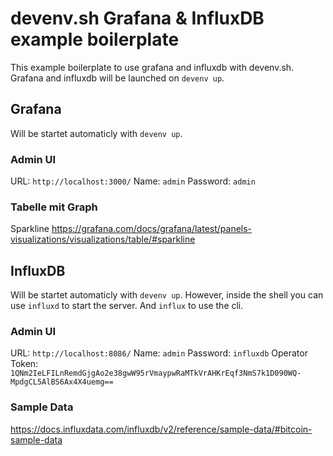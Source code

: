 # devenv.sh Grafana & InfluxDB example boilerplate

This example boilerplate to use grafana and influxdb with devenv.sh.
Grafana and influxdb will be launched on `devenv up`.

## Grafana

Will be startet automaticly with `devenv up`.

### Admin UI

URL: `http://localhost:3000/`
Name: `admin`
Password: `admin`

### Tabelle mit Graph

Sparkline
https://grafana.com/docs/grafana/latest/panels-visualizations/visualizations/table/#sparkline

## InfluxDB

Will be startet automaticly with `devenv up`.
However, inside the shell you can use `influxd` to start the server. And `influx` to use the cli.

### Admin UI

URL: `http://localhost:8086/`
Name: `admin`
Password: `influxdb`
Operator Token: `1QNm2IeLFILnRemdGjgAo2e38gwW95rVmaypwRaMTkVrAHKrEqf3NmS7k1D090WQ-MpdgCL5AlBS6Ax4X4uemg==`

### Sample Data

https://docs.influxdata.com/influxdb/v2/reference/sample-data/#bitcoin-sample-data
